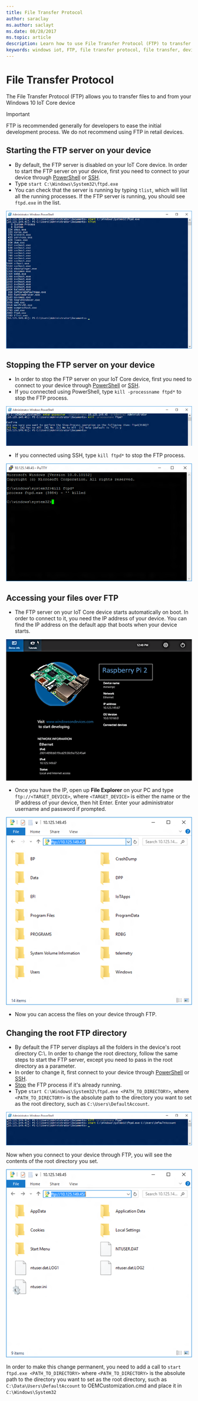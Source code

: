 ```yaml
---
title: File Transfer Protocol
author: saraclay
ms.author: saclayt
ms.date: 08/28/2017
ms.topic: article
description: Learn how to use File Transfer Protocol (FTP) to transfer files to and from your devices.
keywords: windows iot, FTP, file transfer protocol, file transfer, devices
---
```


# File Transfer Protocol
The File Transfer Protocol (FTP) allows you to transfer files to and from your Windows 10 IoT Core device

> [!IMPORTANT]
> FTP is recommended generally for developers to ease the initial development process. We do not recommend using FTP in retail devices.

## Starting the FTP server on your device
* By default, the FTP server is disabled on your IoT Core device.  In order to start the FTP server on your device, first you need to connect to your device through [PowerShell](../connect-your-device/PowerShell.md) or [SSH](../connect-your-device/SSH.md).
* Type `start C:\Windows\System32\ftpd.exe`
* You can check that the server is running by typing `tlist`, which will list all the running processes.  If the FTP server is running, you should see `ftpd.exe` in the list.

![FTP Start](../media/ftp/ftp_start.png)

## Stopping the FTP server on your device<a name="stopftp"/>
* In order to stop the FTP server on your IoT Core device, first you need to connect to your device through [PowerShell](../connect-your-device/PowerShell.md) or [SSH](../connect-your-device/SSH.md).
* If you connected using PowerShell, type `kill -processname ftpd*` to stop the FTP process.

![FTP PowerShell Stop](../media/ftp/ftp_kill_powershell.png)

* If you connected using SSH, type `kill ftpd*` to stop the FTP process.

![FTP SSH Stop](../media/ftp/ftp_kill_ssh.png)

## Accessing your files over FTP
* The FTP server on your IoT Core device starts automatically on boot.  In order to connect to it, you need the IP address of your device.  You can find the IP address on the default app that boots when your device starts.

![DefaultApp on Windows IoT Core](../media/ftp/DefaultApp.png)

* Once you have the IP, open up **File Explorer** on your PC and type `ftp://<TARGET_DEVICE>`, where `<TARGET_DEVICE>` is either the name or the IP address of your device, then hit Enter.  Enter your administrator username and password if prompted.

![FTP explorer](../media/ftp/ftp_explorer.png)

* Now you can access the files on your device through FTP.

## Changing the root FTP directory
* By default the FTP server displays all the folders in the device's root directory C:\\.  In order to change the root directory, follow the same steps to start the FTP server, except you need to pass in the root directory as a parameter.
* In order to change it, first connect to your device through [PowerShell](../connect-your-device/PowerShell.md) or [SSH](../connect-your-device/SSH.md).
* [Stop](#stopftp) the FTP process if it's already running.
* Type `start C:\Windows\System32\ftpd.exe <PATH_TO_DIRECTORY>`, where `<PATH_TO_DIRECTORY>` is the absolute path to the directory you want to set as the root directory, such as `C:\Users\DefaultAccount`.

![FTP Start with Parameter](../media/ftp/ftp_start_parameter.png)

Now when you connect to your device through FTP, you will see the contents of the root directory you set.

![FTP explorer with new root directory](../media/ftp/ftp_explorer_parameter.png)

In order to make this change permanent, you need to add
a call to `start ftpd.exe <PATH_TO_DIRECTORY>` where `<PATH_TO_DIRECTORY>` is the absolute path to the directory you want to set as the root directory, such as `C:\Data\Users\DefaultAccount` to OEMCustomization.cmd and place it in `C:\Windows\System32`